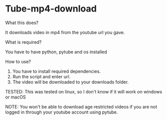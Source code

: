 # Tube-mp4-download
What this does?

It downloads video in mp4 from the youtube url you gave.

What is required?

You have to have python, pytube and os installed

How to use?

1. You have to install required dependencies. 
2. Run the script and enter url. 
3. The video will be downloaded to your downloads folder.

TESTED: This was tested on linux, so I don't know if it will work on windows or macOS

NOTE: You won't be able to download age restricted videos if you are not logged in through your youtube account using pytube.
